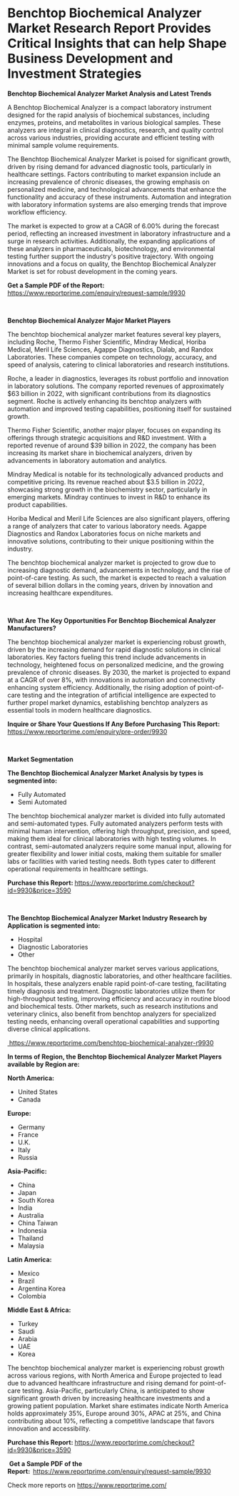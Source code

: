 <p><h1>Benchtop Biochemical Analyzer Market Research Report Provides Critical Insights that can help Shape Business Development and Investment Strategies</h1></p><p><strong>Benchtop Biochemical Analyzer Market Analysis and Latest Trends</strong></p>
<p><p>A Benchtop Biochemical Analyzer is a compact laboratory instrument designed for the rapid analysis of biochemical substances, including enzymes, proteins, and metabolites in various biological samples. These analyzers are integral in clinical diagnostics, research, and quality control across various industries, providing accurate and efficient testing with minimal sample volume requirements.</p><p>The Benchtop Biochemical Analyzer Market is poised for significant growth, driven by rising demand for advanced diagnostic tools, particularly in healthcare settings. Factors contributing to market expansion include an increasing prevalence of chronic diseases, the growing emphasis on personalized medicine, and technological advancements that enhance the functionality and accuracy of these instruments. Automation and integration with laboratory information systems are also emerging trends that improve workflow efficiency.</p><p>The market is expected to grow at a CAGR of 6.00% during the forecast period, reflecting an increased investment in laboratory infrastructure and a surge in research activities. Additionally, the expanding applications of these analyzers in pharmaceuticals, biotechnology, and environmental testing further support the industry's positive trajectory. With ongoing innovations and a focus on quality, the Benchtop Biochemical Analyzer Market is set for robust development in the coming years.</p></p>
<p><strong>Get a Sample PDF of the Report:&nbsp;</strong> <a href="https://www.reportprime.com/enquiry/request-sample/9930?utm_campaign=2995&utm_medium=2&utm_source=Github&utm_content=ia&utm_term=20032025&utm_id=benchtop-biochemical-analyzer">https://www.reportprime.com/enquiry/request-sample/9930</a></p>
<p>&nbsp;</p>
<p><strong>Benchtop Biochemical Analyzer Major Market Players</strong></p>
<p><p>The benchtop biochemical analyzer market features several key players, including Roche, Thermo Fisher Scientific, Mindray Medical, Horiba Medical, Meril Life Sciences, Agappe Diagnostics, Dialab, and Randox Laboratories. These companies compete on technology, accuracy, and speed of analysis, catering to clinical laboratories and research institutions.</p><p>Roche, a leader in diagnostics, leverages its robust portfolio and innovation in laboratory solutions. The company reported revenues of approximately $63 billion in 2022, with significant contributions from its diagnostics segment. Roche is actively enhancing its benchtop analyzers with automation and improved testing capabilities, positioning itself for sustained growth.</p><p>Thermo Fisher Scientific, another major player, focuses on expanding its offerings through strategic acquisitions and R&D investment. With a reported revenue of around $39 billion in 2022, the company has been increasing its market share in biochemical analyzers, driven by advancements in laboratory automation and analytics.</p><p>Mindray Medical is notable for its technologically advanced products and competitive pricing. Its revenue reached about $3.5 billion in 2022, showcasing strong growth in the biochemistry sector, particularly in emerging markets. Mindray continues to invest in R&D to enhance its product capabilities.</p><p>Horiba Medical and Meril Life Sciences are also significant players, offering a range of analyzers that cater to various laboratory needs. Agappe Diagnostics and Randox Laboratories focus on niche markets and innovative solutions, contributing to their unique positioning within the industry.</p><p>The benchtop biochemical analyzer market is projected to grow due to increasing diagnostic demand, advancements in technology, and the rise of point-of-care testing. As such, the market is expected to reach a valuation of several billion dollars in the coming years, driven by innovation and increasing healthcare expenditures.</p></p>
<p>&nbsp;</p>
<p><strong>What Are The Key Opportunities For Benchtop Biochemical Analyzer Manufacturers?</strong></p>
<p><p>The benchtop biochemical analyzer market is experiencing robust growth, driven by the increasing demand for rapid diagnostic solutions in clinical laboratories. Key factors fueling this trend include advancements in technology, heightened focus on personalized medicine, and the growing prevalence of chronic diseases. By 2030, the market is projected to expand at a CAGR of over 8%, with innovations in automation and connectivity enhancing system efficiency. Additionally, the rising adoption of point-of-care testing and the integration of artificial intelligence are expected to further propel market dynamics, establishing benchtop analyzers as essential tools in modern healthcare diagnostics.</p></p>
<p><strong>Inquire or Share Your Questions If Any Before Purchasing This Report:</strong> <a href="https://www.reportprime.com/enquiry/pre-order/9930?utm_campaign=2995&utm_medium=2&utm_source=Github&utm_content=ia&utm_term=20032025&utm_id=benchtop-biochemical-analyzer">https://www.reportprime.com/enquiry/pre-order/9930</a></p>
<p>&nbsp;</p>
<p><strong>Market Segmentation</strong></p>
<p><strong>The Benchtop Biochemical Analyzer Market Analysis by types is segmented into:</strong></p>
<p><ul><li>Fully Automated</li><li>Semi Automated</li></ul></p>
<p><p>The benchtop biochemical analyzer market is divided into fully automated and semi-automated types. Fully automated analyzers perform tests with minimal human intervention, offering high throughput, precision, and speed, making them ideal for clinical laboratories with high testing volumes. In contrast, semi-automated analyzers require some manual input, allowing for greater flexibility and lower initial costs, making them suitable for smaller labs or facilities with varied testing needs. Both types cater to different operational requirements in healthcare settings.</p></p>
<p><strong>Purchase this Report:&nbsp;</strong><a href="https://www.reportprime.com/checkout?id=9930&price=3590&utm_campaign=2995&utm_medium=2&utm_source=Github&utm_content=ia&utm_term=20032025&utm_id=benchtop-biochemical-analyzer">https://www.reportprime.com/checkout?id=9930&price=3590</a></p>
<p>&nbsp;</p>
<p><strong>The Benchtop Biochemical Analyzer Market Industry Research by Application is segmented into:</strong></p>
<p><ul><li>Hospital</li><li>Diagnostic Laboratories</li><li>Other</li></ul></p>
<p><p>The benchtop biochemical analyzer market serves various applications, primarily in hospitals, diagnostic laboratories, and other healthcare facilities. In hospitals, these analyzers enable rapid point-of-care testing, facilitating timely diagnosis and treatment. Diagnostic laboratories utilize them for high-throughput testing, improving efficiency and accuracy in routine blood and biochemical tests. Other markets, such as research institutions and veterinary clinics, also benefit from benchtop analyzers for specialized testing needs, enhancing overall operational capabilities and supporting diverse clinical applications.</p></p>
<p><a href="https://www.reportprime.com/benchtop-biochemical-analyzer-r9930?utm_campaign=2995&utm_medium=2&utm_source=Github&utm_content=ia&utm_term=20032025&utm_id=benchtop-biochemical-analyzer">&nbsp;https://www.reportprime.com/benchtop-biochemical-analyzer-r9930</a></p>
<p><strong>In terms of Region, the Benchtop Biochemical Analyzer Market Players available by Region are:</strong></p>
<p>
    <p> <strong> North America: </strong>
        <ul>
            <li>United States</li>
            <li>Canada</li>
        </ul>
        </p> 
    <p> <strong> Europe: </strong>
        <ul>
            <li>Germany</li>
            <li>France</li>
            <li>U.K.</li>
            <li>Italy</li>
            <li>Russia</li>
        </ul>
        </p> 
    <p> <strong> Asia-Pacific: </strong>
        <ul>
            <li>China</li>
            <li>Japan</li>
            <li>South Korea</li>
            <li>India</li>
            <li>Australia</li>
            <li>China Taiwan</li>
            <li>Indonesia</li>
            <li>Thailand</li>
            <li>Malaysia</li>
        </ul>
        </p> 
    <p> <strong> Latin America: </strong>
        <ul>
            <li>Mexico</li>
            <li>Brazil</li>
            <li>Argentina Korea</li>
            <li>Colombia</li>
        </ul>
        </p> 
    <p> <strong> Middle East & Africa: </strong>
        <ul>
            <li>Turkey</li>
            <li>Saudi</li>
            <li>Arabia</li>
            <li>UAE</li>
            <li>Korea</li>
        </ul>
    </p>
    </p>
<p><p>The benchtop biochemical analyzer market is experiencing robust growth across various regions, with North America and Europe projected to lead due to advanced healthcare infrastructure and rising demand for point-of-care testing. Asia-Pacific, particularly China, is anticipated to show significant growth driven by increasing healthcare investments and a growing patient population. Market share estimates indicate North America holds approximately 35%, Europe around 30%, APAC at 25%, and China contributing about 10%, reflecting a competitive landscape that favors innovation and accessibility.</p></p>
<p><strong>Purchase this Report: </strong><a href="https://www.reportprime.com/checkout?id=9930&price=3590&utm_campaign=2995&utm_medium=2&utm_source=Github&utm_content=ia&utm_term=20032025&utm_id=benchtop-biochemical-analyzer">https://www.reportprime.com/checkout?id=9930&price=3590</a></p>
<p>&nbsp;<strong>Get a Sample PDF of the Report:&nbsp;&nbsp;</strong><a href="https://www.reportprime.com/enquiry/request-sample/9930?utm_campaign=2995&utm_medium=2&utm_source=Github&utm_content=ia&utm_term=20032025&utm_id=benchtop-biochemical-analyzer">https://www.reportprime.com/enquiry/request-sample/9930</a></p>
<p><strong></strong></p>
<p>Check more reports on <a href="https://www.reportprime.com/?utm_campaign=2995&utm_medium=2&utm_source=Github&utm_content=ia&utm_term=20032025&utm_id=benchtop-biochemical-analyzer">https://www.reportprime.com/</a></p>